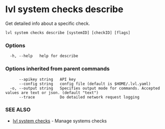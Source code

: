 # lvl system checks describe

Get detailed info about a specific check.

```
lvl system checks describe [systemID] [checkID] [flags]
```

### Options

```
  -h, --help   help for describe
```

### Options inherited from parent commands

```
      --apikey string   API key
      --config string   config file (default is $HOME/.lvl.yaml)
  -o, --output string   Specifies output mode for commands. Accepted values are text or json. (default "text")
      --trace           Do detailed network request logging
```

### SEE ALSO

* [lvl system checks](lvl_system_checks.md)	 - Manage systems checks

